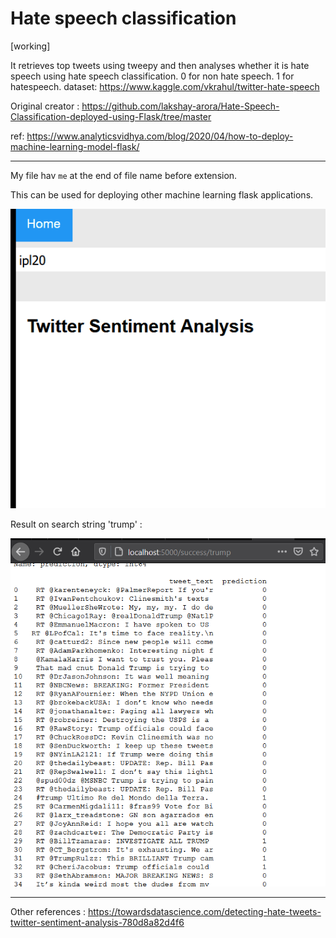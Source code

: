 # Hate speech classification

[working]

It retrieves top tweets using tweepy and then analyses whether it is hate speech using hate speech classification. 0 for non hate speech. 1 for hatespeech.
dataset: https://www.kaggle.com/vkrahul/twitter-hate-speech

Original creator : https://github.com/lakshay-arora/Hate-Speech-Classification-deployed-using-Flask/tree/master

ref: https://www.analyticsvidhya.com/blog/2020/04/how-to-deploy-machine-learning-model-flask/

____

My file hav `me` at the end of file name before extension.

This can be used for deploying other machine learning flask applications.

![](tweet_sentiment.gif)

Result on search string 'trump' :

![](result_trump.png)

____

Other references :
https://towardsdatascience.com/detecting-hate-tweets-twitter-sentiment-analysis-780d8a82d4f6
